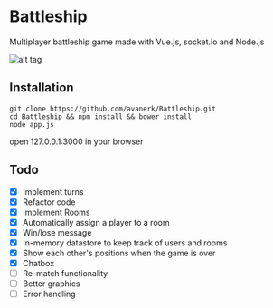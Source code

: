 # Battleship
Multiplayer battleship game made with Vue.js, socket.io and Node.js

![alt tag](http://i.imgur.com/IS35dN6.png)

## Installation

    git clone https://github.com/avanerk/Battleship.git
    cd Battleship && npm install && bower install
    node app.js
    
  open 127.0.0.1:3000 in your browser

## Todo
- [x] Implement turns
- [x] Refactor code
- [x] Implement Rooms
- [x] Automatically assign a player to a room
- [x] Win/lose message
- [x] In-memory datastore to keep track of users and rooms
- [x] Show each other's positions when the game is over
- [x] Chatbox
- [ ] Re-match functionality
- [ ] Better graphics
- [ ] Error handling
